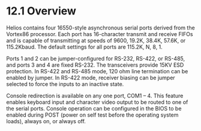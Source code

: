 # 12.1 Overview

Helios contains four 16550-style asynchronous serial ports derived from the Vortex86 processor. Each port has 16-character transmit and receive FIFOs and is capable of transmitting at speeds of 9600, 19.2K, 38.4K, 57.6K, or 115.2Kbaud. The default settings for all ports are 115.2K, N, 8, 1.&#x20;

Ports 1 and 2 can be jumper-configured for RS-232, RS-422, or RS-485, and ports 3 and 4 are fixed RS-232. The transceivers provide 15KV ESD protection. In RS-422 and RS-485 mode, 120 ohm line termination can be enabled by jumper. In RS-422 mode, receiver biasing can be jumper selected to force the inputs to an inactive state.&#x20;

Console redirection is available on any one port, COM1 – 4. This feature enables keyboard input and character video output to be routed to one of the serial ports. Console operation can be configured in the BIOS to be enabled during POST (power on self test before the operating system loads), always on, or always off.
